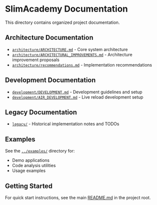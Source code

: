 # SlimAcademy Documentation

This directory contains organized project documentation.

## Architecture Documentation

- [`architecture/ARCHITECTURE.md`](architecture/ARCHITECTURE.md) - Core system architecture
- [`architecture/ARCHITECTURAL_IMPROVEMENTS.md`](architecture/ARCHITECTURAL_IMPROVEMENTS.md) - Architecture improvement proposals
- [`architecture/recommendations.md`](architecture/recommendations.md) - Implementation recommendations

## Development Documentation

- [`development/DEVELOPMENT.md`](development/DEVELOPMENT.md) - Development guidelines and setup
- [`development/AIR_DEVELOPMENT.md`](development/AIR_DEVELOPMENT.md) - Live reload development setup

## Legacy Documentation

- [`legacy/`](legacy/) - Historical implementation notes and TODOs

## Examples

See the [`../examples/`](../examples/) directory for:
- Demo applications
- Code analysis utilities
- Usage examples

## Getting Started

For quick start instructions, see the main [README.md](../README.md) in the project root.
